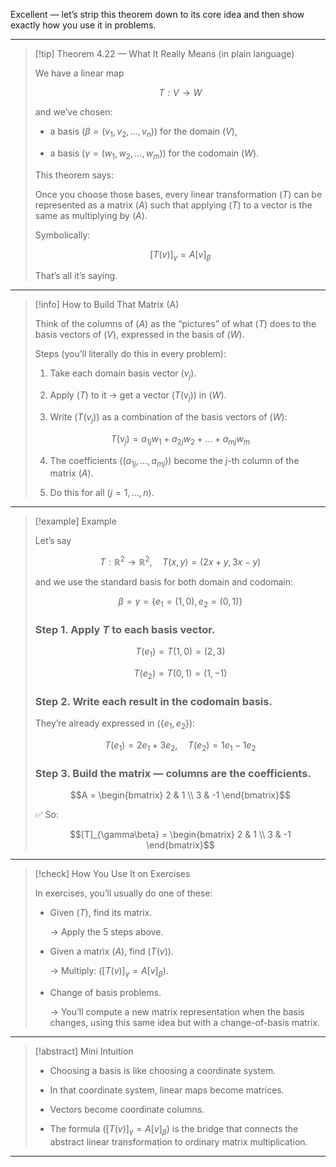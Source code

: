 Excellent — let’s strip this theorem down to its core idea and then show exactly how you use it in problems.

---

> [!tip] Theorem 4.22 — What It Really Means (in plain language)
> 
> We have a linear map
> 
> $$T: V \to W$$
> 
> and we’ve chosen:
> 
> - a basis ($\beta = (v_1, v_2, \dots, v_n)$) for the domain ($V$),
>     
> - a basis ($\gamma = (w_1, w_2, \dots, w_m)$) for the codomain ($W$).
>     
> 
> This theorem says:
> 
> Once you choose those bases, every linear transformation ($T$) can be represented as a matrix ($A$) such that applying ($T$) to a vector is the same as multiplying by ($A$).
> 
> Symbolically:
> 
> $$[T(v)]_\gamma = A [v]_\beta$$
> 
> That’s all it’s saying.

---

> [!info] How to Build That Matrix (A)
> 
> Think of the columns of ($A$) as the “pictures” of what ($T$) does to the basis vectors of ($V$), expressed in the basis of ($W$).
> 
> Steps (you’ll literally do this in every problem):
> 
> 1. Take each domain basis vector ($v_j$).
>     
> 2. Apply ($T$) to it → get a vector ($T(v_j)$) in ($W$).
>     
> 3. Write ($T(v_j)$) as a combination of the basis vectors of ($W$):
>     
> 
> $$ T(v_j) = a_{1j}w_1 + a_{2j}w_2 + \dots + a_{mj}w_m$$
> 
> 4. The coefficients ($(a_{1j}, \dots, a_{mj})$) become the $j$-th column of the matrix ($A$).
>     
> 5. Do this for all ($j=1,\dots,n$).
>     

---

> [!example] Example
> 
> Let’s say
> 
> $$T:\mathbb R^2 \to \mathbb R^2, \quad T(x,y) = (2x + y, 3x - y)$$
> 
> and we use the standard basis for both domain and codomain:
> 
> $$\beta = \gamma = \{ e_1 = (1,0), e_2 = (0,1) \}$$
> 
> ### Step 1. Apply $T$ to each basis vector.
> 
> $$T(e_1) = T(1,0) = (2,3)$$
> 
> $$T(e_2) = T(0,1) = (1,-1)$$
> 
> ### Step 2. Write each result in the codomain basis.
> 
> They’re already expressed in ($\{e_1,e_2\}$):
> 
> $$T(e_1) = 2e_1 + 3e_2, \quad T(e_2) = 1e_1 - 1e_2$$
> 
> ### Step 3. Build the matrix — columns are the coefficients.
> 
> $$A = \begin{bmatrix} 2 & 1 \\ 3 & -1 \end{bmatrix}$$
> 
> ✅ So:
> 
> $$[T]_{\gamma\beta} = \begin{bmatrix} 2 & 1 \\ 3 & -1 \end{bmatrix}$$

---

> [!check] How You Use It on Exercises
> 
> In exercises, you’ll usually do one of these:
> 
> - Given ($T$), find its matrix.
>     
>     → Apply the 5 steps above.
>     
> - Given a matrix ($A$), find ($T(v)$).
>     
>     → Multiply: ($[T(v)]_\gamma = A [v]_\beta$).
>     
> - Change of basis problems.
>     
>     → You’ll compute a new matrix representation when the basis changes, using this same idea but with a change-of-basis matrix.
>     

---

> [!abstract] Mini Intuition
> 
> - Choosing a basis is like choosing a coordinate system.
>     
> - In that coordinate system, linear maps become matrices.
>     
> - Vectors become coordinate columns.
>     
> - The formula ($[T(v)]_\gamma = A [v]_\beta$) is the bridge that connects the abstract linear transformation to ordinary matrix multiplication.
>     

--- 

